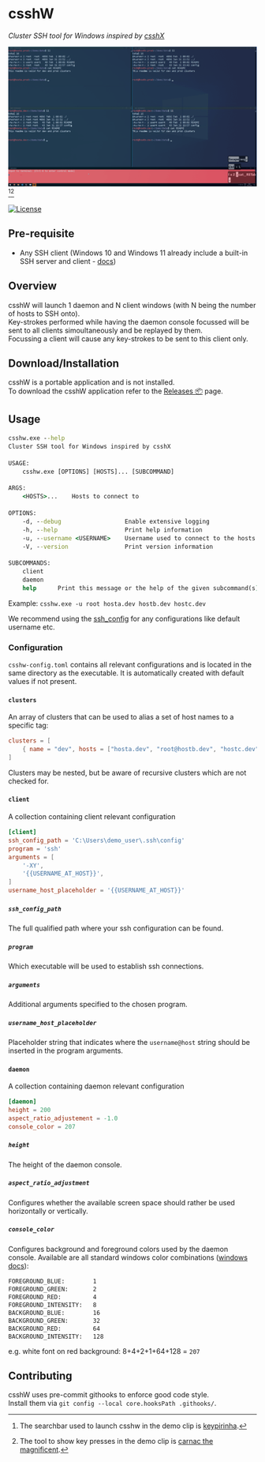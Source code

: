 # csshW
_Cluster SSH tool for Windows inspired by [csshX](https://github.com/brockgr/csshx)_

![csshw demo](https://github.com/whme/csshw/blob/21d218db0d2c0366d413dad8379bdc9544f75bf8/demo/csshw.gif)[^1][^2]

[![License](https://img.shields.io/badge/License-Apache_2.0-blue.svg)](https://opensource.org/licenses/Apache-2.0)

## Pre-requisite
- Any SSH client (Windows 10 and Windows 11 already include a built-in SSH server and client - [docs](https://learn.microsoft.com/en-us/windows/terminal/tutorials/ssh))

## Overview
csshW will launch 1 daemon and N client windows (with N being the number of hosts to SSH onto).<br>
Key-strokes performed while having the daemon console focussed will be sent to all clients simoultaneously and be replayed by them.<br>
Focussing a client will cause any key-strokes to be sent to this client only.

## Download/Installation
csshW is a portable application and is not installed.<br>
To download the csshW application refer to the [Releases 📦](https://github.com/whme/csshw/releases) page.

## Usage

```cmd
csshw.exe --help
Cluster SSH tool for Windows inspired by csshX

USAGE:
    csshw.exe [OPTIONS] [HOSTS]... [SUBCOMMAND]

ARGS:
    <HOSTS>...    Hosts to connect to

OPTIONS:
    -d, --debug                  Enable extensive logging
    -h, --help                   Print help information
    -u, --username <USERNAME>    Username used to connect to the hosts
    -V, --version                Print version information

SUBCOMMANDS:
    client
    daemon
    help      Print this message or the help of the given subcommand(s)
```
Example:
`csshw.exe -u root hosta.dev hostb.dev hostc.dev`

We recommend using the [ssh_config](https://linux.die.net/man/5/ssh_config) for any configurations like default username etc.

### Configuration

`csshw-config.toml` contains all relevant configurations and is located in the same directory as the executable.
It is automatically created with default values if not present.

#### `clusters`
An array of clusters that can be used to alias a set of host names to a specific tag:
```toml
clusters = [
    { name = "dev", hosts = ["hosta.dev", "root@hostb.dev", "hostc.dev"] }
]
```
Clusters may be nested, but be aware of recursive clusters which are not checked for.

#### `client`
A collection containing client relevant configuration
``` toml
[client]
ssh_config_path = 'C:\Users\demo_user\.ssh\config'
program = 'ssh'
arguments = [
    '-XY',
    '{{USERNAME_AT_HOST}}',
]
username_host_placeholder = '{{USERNAME_AT_HOST}}'
```

##### `ssh_config_path`
The full qualified path where your ssh configuration can be found.

##### `program`
Which executable will be used to establish ssh connections.

##### `arguments`
Additional arguments specified to the chosen program.

##### `username_host_placeholder`
Placeholder string that indicates where the `username@host` string should be inserted in the program arguments.

#### `daemon`
A collection containing daemon relevant configuration
``` toml
[daemon]
height = 200
aspect_ratio_adjustement = -1.0
console_color = 207
```

##### `height`
The height of the daemon console.

##### `aspect_ratio_adjustment`
Configures whether the available screen space should rather be used horizontally or vertically.

##### `console_color`
Configures background and foreground colors used by the daemon console.
Available are all standard windows color combinations ([windows docs](https://learn.microsoft.com/en-us/windows/console/console-screen-buffers#character-attributes)):
```
FOREGROUND_BLUE:        1
FOREGROUND_GREEN:       2
FOREGROUND_RED:         4
FOREGROUND_INTENSITY:   8
BACKGROUND_BLUE:        16
BACKGROUND_GREEN:       32
BACKGROUND_RED:         64
BACKGROUND_INTENSITY:   128
```
e.g. white font on red background: 8+4+2+1+64+128 = `207`

## Contributing
csshW uses pre-commit githooks to enforce good code style.<br>
Install them via ``git config --local core.hooksPath .githooks/``.

[^1]: The searchbar used to launch csshw in the demo clip is [keypirinha](https://keypirinha.com/).
[^2]: The tool to show key presses in the demo clip is [carnac the magnificent](http://carnackeys.com/).
